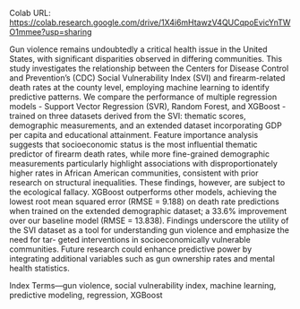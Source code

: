 Colab URL: https://colab.research.google.com/drive/1X4i6mHtawzV4QUCqpoEvicYnTWO1mmee?usp=sharing

Gun violence remains undoubtedly a critical health issue in the United States, with significant disparities observed in differing communities. This study investigates the relationship between the Centers for Disease Control and Prevention’s (CDC) Social Vulnerability Index (SVI) and firearm-related death rates at the county level, employing machine learning to identify predictive patterns. We compare the performance of multiple regression models - Support Vector Regression (SVR), Random Forest, and XGBoost - trained on three datasets derived from the SVI: thematic scores, demographic measurements, and an extended dataset incorporating GDP per capita and educational attainment. Feature importance analysis suggests that socioeconomic status is the most influential thematic predictor of firearm death rates, while more fine-grained demographic measurements particularly highlight associations with disproportionately higher rates in African American communities, consistent with prior research on structural inequalities. These findings, however, are subject to the ecological fallacy. XGBoost outperforms other models, achieving the lowest root mean squared error (RMSE = 9.188) on death rate predictions when trained on the extended demographic dataset; a 33.6% improvement over our baseline model (RMSE = 13.838). Findings underscore the utility of the SVI dataset as a tool for understanding gun violence and emphasize the need for tar- geted interventions in socioeconomically vulnerable communities. Future research could enhance predictive power by integrating additional variables such as gun ownership rates and mental health statistics.

Index Terms—gun violence, social vulnerability index, machine learning, predictive modeling, regression, XGBoost
